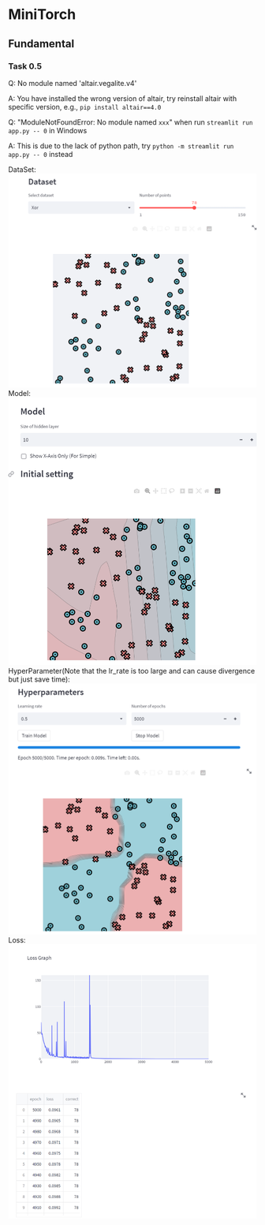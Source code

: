 # MiniTorch
## Fundamental
### Task 0.5
Q: No module named 'altair.vegalite.v4'

A: You have installed the wrong version of altair, try reinstall altair with specific version, e.g., 
`pip install altair==4.0`

Q: "ModuleNotFoundError: No module named `xxx`" when run `streamlit run app.py -- 0` in Windows

A: This is due to the lack of python path, try `python -m streamlit run app.py -- 0` instead

DataSet:
![img.png](resources/task0.5_dataset.png)
Model:
![img.png](resources/task0.5_model.png)
HyperParameter(Note that the lr_rate is too large and can cause divergence but just save time):
![img.png](resources/task0.5_hyperparameters.png)
Loss:
![img.png](resources/task0.5_loss.png)